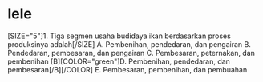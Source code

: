 # lele

[SIZE="5"]1. Tiga segmen usaha budidaya ikan berdasarkan proses produksinya adalah[/SIZE]
        A. Pembenihan, pendedaran, dan pengairan
        B. Pendedaran, pembesaran, dan pengairan
        C. Pembesaran, peternakan, dan pembenihan
        [B][COLOR="green"]D. Pembenihan, pendedaran, dan pembesaran[/B][/COLOR]
        E. Pembesaran, pembenihan, dan pembuahan
